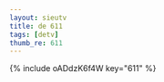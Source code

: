 ```yaml
--- 
layout: sieutv
title: de 611
tags: [detv]
thumb_re: 611
---
```

{% include oADdzK6f4W key="611" %} 
